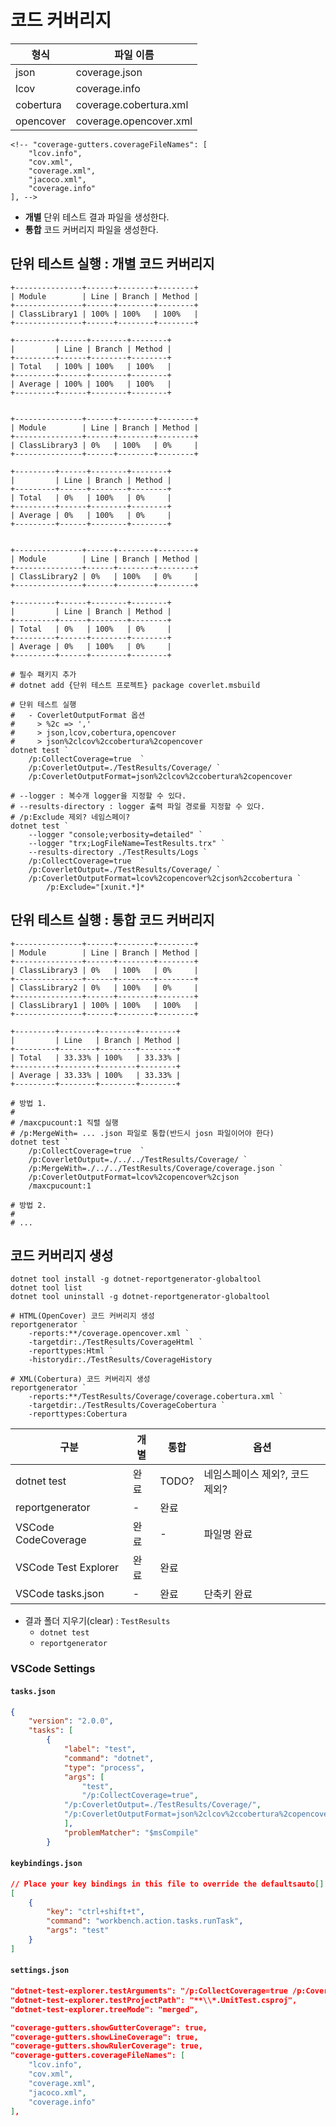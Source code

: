 # 코드 커버리지

| 형식       | 파일 이름              |
|-----------|------------------------|
| json      | coverage.json          |
| lcov      | coverage.info          |
| cobertura | coverage.cobertura.xml |
| opencover | coverage.opencover.xml |


    <!-- "coverage-gutters.coverageFileNames": [
        "lcov.info",
        "cov.xml",
        "coverage.xml",
        "jacoco.xml",
        "coverage.info"
    ], -->

- **개별** 단위 테스트 결과 파일을 생성한다.
- **통합** 코드 커버리지 파일을 생성한다.

## 단위 테스트 실행 : 개별 코드 커버리지
```
+---------------+------+--------+--------+
| Module        | Line | Branch | Method |
+---------------+------+--------+--------+
| ClassLibrary1 | 100% | 100%   | 100%   |
+---------------+------+--------+--------+

+---------+------+--------+--------+
|         | Line | Branch | Method |
+---------+------+--------+--------+
| Total   | 100% | 100%   | 100%   |
+---------+------+--------+--------+
| Average | 100% | 100%   | 100%   |
+---------+------+--------+--------+


+---------------+------+--------+--------+
| Module        | Line | Branch | Method |
+---------------+------+--------+--------+
| ClassLibrary3 | 0%   | 100%   | 0%     |
+---------------+------+--------+--------+

+---------+------+--------+--------+
|         | Line | Branch | Method |
+---------+------+--------+--------+
| Total   | 0%   | 100%   | 0%     |
+---------+------+--------+--------+
| Average | 0%   | 100%   | 0%     |
+---------+------+--------+--------+


+---------------+------+--------+--------+
| Module        | Line | Branch | Method |
+---------------+------+--------+--------+
| ClassLibrary2 | 0%   | 100%   | 0%     |
+---------------+------+--------+--------+

+---------+------+--------+--------+
|         | Line | Branch | Method |
+---------+------+--------+--------+
| Total   | 0%   | 100%   | 0%     |
+---------+------+--------+--------+
| Average | 0%   | 100%   | 0%     |
+---------+------+--------+--------+
```
```shell
# 필수 패키지 추가
# dotnet add {단위 테스트 프로젝트} package coverlet.msbuild

# 단위 테스트 실행
#   - CoverletOutputFormat 옵션
#     > %2c => ','
#     > json,lcov,cobertura,opencover
#     > json%2clcov%2ccobertura%2copencover
dotnet test `
	/p:CollectCoverage=true  `
	/p:CoverletOutput=./TestResults/Coverage/ `
	/p:CoverletOutputFormat=json%2clcov%2ccobertura%2copencover

# --logger : 복수개 logger을 지정할 수 있다.
# --results-directory : logger 출력 파일 경로를 지정할 수 있다.
# /p:Exclude 제외? 네임스페이?
dotnet test `
	--logger "console;verbosity=detailed" `
	--logger "trx;LogFileName=TestResults.trx" `
	--results-directory ./TestResults/Logs `
	/p:CollectCoverage=true  `
	/p:CoverletOutput=./TestResults/Coverage/ `
	/p:CoverletOutputFormat=lcov%2copencover%2cjson%2ccobertura `
        /p:Exclude="[xunit.*]*
```

## 단위 테스트 실행 : 통합 코드 커버리지
```
+---------------+------+--------+--------+
| Module        | Line | Branch | Method |
+---------------+------+--------+--------+
| ClassLibrary3 | 0%   | 100%   | 0%     |
+---------------+------+--------+--------+
| ClassLibrary2 | 0%   | 100%   | 0%     |
+---------------+------+--------+--------+
| ClassLibrary1 | 100% | 100%   | 100%   |
+---------------+------+--------+--------+

+---------+--------+--------+--------+
|         | Line   | Branch | Method |
+---------+--------+--------+--------+
| Total   | 33.33% | 100%   | 33.33% |
+---------+--------+--------+--------+
| Average | 33.33% | 100%   | 33.33% |
+---------+--------+--------+--------+
```
```shell
# 방법 1.
#
# /maxcpucount:1 직렬 실행
# /p:MergeWith= ... .json 파일로 통합(반드시 josn 파일이어야 한다)
dotnet test `
	/p:CollectCoverage=true  `
	/p:CoverletOutput=./../../TestResults/Coverage/ `
	/p:MergeWith=./../../TestResults/Coverage/coverage.json `
	/p:CoverletOutputFormat=lcov%2copencover%2cjson `
	/maxcpucount:1

# 방법 2.
#
# ...
```

## 코드 커버리지 생성
```shell
dotnet tool install -g dotnet-reportgenerator-globaltool
dotnet tool list
dotnet tool uninstall -g dotnet-reportgenerator-globaltool
```

```shell
# HTML(OpenCover) 코드 커버리지 생성
reportgenerator `
	-reports:**/coverage.opencover.xml `
	-targetdir:./TestResults/CoverageHtml `
	-reporttypes:Html `
	-historydir:./TestResults/CoverageHistory

# XML(Cobertura) 코드 커버리지 생성
reportgenerator `
	-reports:**/TestResults/Coverage/coverage.cobertura.xml `
	-targetdir:./TestResults/CoverageCobertura `
	-reporttypes:Cobertura
```

| 구분                 | 개별 | 통합   | 옵션 |
|----------------------|------|-------|------|
| dotnet test          | 완료 | TODO? | 네임스페이스 제외?, 코드 제외? |
| reportgenerator      | -    | 완료  |   |
| VSCode CodeCoverage  | 완료 | -     | 파일명 완료  |
| VSCode Test Explorer | 완료 | 완료   |   |
| VSCode tasks.json    | -     | 완료 | 단축키 완료   |

- 결과 폴더 지우기(clear) : `TestResults`
  - `dotnet test`
  - `reportgenerator`

### VSCode Settings

#### `tasks.json`
```json
{
    "version": "2.0.0",
    "tasks": [
        {
            "label": "test",
            "command": "dotnet",
            "type": "process",
            "args": [
                "test",
                "/p:CollectCoverage=true",
	        "/p:CoverletOutput=./TestResults/Coverage/",
	        "/p:CoverletOutputFormat=json%2clcov%2ccobertura%2copencover"
            ],
            "problemMatcher": "$msCompile"
        }
```

#### `keybindings.json`
```json
// Place your key bindings in this file to override the defaultsauto[]
[
    {
        "key": "ctrl+shift+t",
        "command": "workbench.action.tasks.runTask",
        "args": "test"
    }
]
```

#### `settings.json`
```json
"dotnet-test-explorer.testArguments": "/p:CollectCoverage=true /p:CoverletOutput=./TestResults/Coverage/ /p:CoverletOutputFormat=json%2clcov%2ccobertura%2copencover",
"dotnet-test-explorer.testProjectPath": "**\\*.UnitTest.csproj",
"dotnet-test-explorer.treeMode": "merged",

"coverage-gutters.showGutterCoverage": true,
"coverage-gutters.showLineCoverage": true,
"coverage-gutters.showRulerCoverage": true,
"coverage-gutters.coverageFileNames": [
	"lcov.info",
	"cov.xml",
	"coverage.xml",
	"jacoco.xml",
	"coverage.info"
],
```
